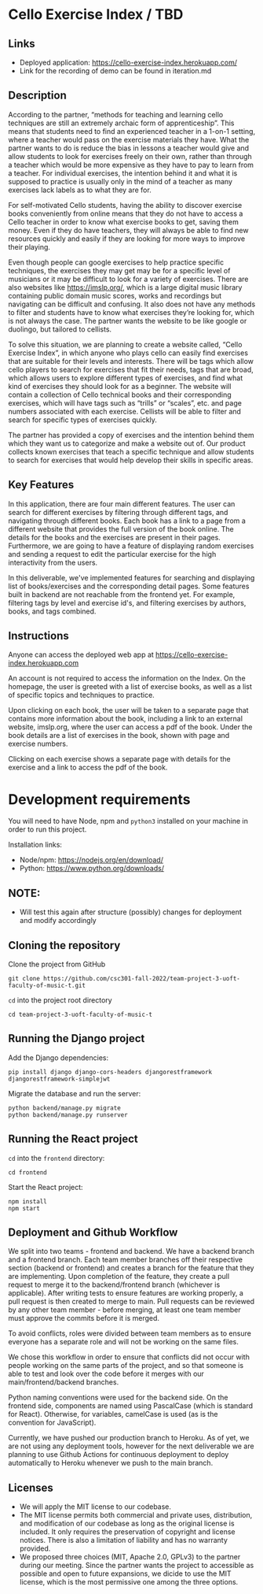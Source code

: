 # Cello Exercise Index / TBD

## Links
 * Deployed application: https://cello-exercise-index.herokuapp.com/
 * Link for the recording of demo can be found in iteration.md

## Description 

According to the partner, “methods for teaching and learning cello techniques are still an extremely archaic form of apprenticeship”. This means that students need to find an experienced teacher in a 1-on-1 setting, where a teacher would pass on the exercise materials they have. What the partner wants to do is reduce the bias in lessons a teacher would give and allow students to look for exercises freely on their own, rather than through a teacher which would be more expensive as they have to pay to learn from a teacher. For individual exercises, the intention behind it and what it is supposed to practice is usually only in the mind of a teacher as many exercises lack labels as to what they are for. 

For self-motivated Cello students, having the ability to discover exercise books conveniently from online means that they do not have to access a Cello teacher in order to know what exercise books to get, saving them money. Even if they do have teachers, they will always be able to find new resources quickly and easily if they are looking for more ways to improve their playing.

Even though people can google exercises to help practice specific techniques, the exercises they may get may be for a specific level of musicians or it may be difficult to look for a variety of exercises. There are also websites like https://imslp.org/, which is a large digital music library containing public domain music scores, works and recordings but navigating can be difficult and confusing. It also does not have any methods to filter and students have to know what exercises they’re looking for, which is not always the case. The partner wants the website to be like google or duolingo, but tailored to cellists.

To solve this situation, we are planning to create a website called, “Cello Exercise Index”, in which anyone who plays cello can easily find exercises that are suitable for their levels and interests. There will be tags which allow cello players to search for exercises that fit their needs, tags that are broad, which allows users to explore different types of exercises, and find what kind of exercises they should look for as a beginner. The website will contain a collection of Cello technical books and their corresponding exercises, which will have tags such as “trills” or “scales”, etc. and page numbers associated with each exercise. Cellists will be able to filter and search for specific types of exercises quickly.

The partner has provided a copy of exercises and the intention behind them which they want us to categorize and make a website out of.  Our product collects known exercises that teach a specific technique and allow students to search for exercises that would help develop their skills in specific areas. 


## Key Features

In this application, there are four main different features. The user can search for different exercises by filtering through different tags, and navigating through different books. Each book has a link to a page from a different website that provides the full version of the book online. The details for the books and the exercises are present in their pages. Furthermore, we are going to have a feature of displaying random exercises and sending a request to edit the particular exercise for the high interactivity from the users.

In this deliverable, we've implemented features for searching and displaying list of books/exercises and the corresponding detail pages. Some features built in backend are not reachable from the frontend yet. For example, filtering tags by level and exercise id's, and filtering exercises by authors, books, and tags combined. 

## Instructions
Anyone can access the deployed web app at https://cello-exercise-index.herokuapp.com

An account is not required to access the information on the Index. On the homepage, the user is greeted with a list of exercise books, as well as a list of specific topics and techniques to practice.

Upon clicking on each book, the user will be taken to a separate page that contains more information about the book, including a link to an external website, imslp.org, where the user can access a pdf of the book. Under the book details are a list of exercises in the book, shown with page and exercise numbers.

Clicking on each exercise shows a separate page with details for the exercise and a link to access the pdf of the book.
 
 # Development requirements
You will need to have Node, npm and `python3` installed on your machine in order to run this project.

Installation links:
* Node/npm: https://nodejs.org/en/download/
* Python: https://www.python.org/downloads/

## NOTE: 
- Will test this again after structure (possibly) changes for deployment and modify accordingly

## Cloning the repository
Clone the project from GitHub 
```
git clone https://github.com/csc301-fall-2022/team-project-3-uoft-faculty-of-music-t.git
 ```
`cd` into the project root directory
```
cd team-project-3-uoft-faculty-of-music-t
```

## Running the Django project
Add the Django dependencies:
```
pip install django django-cors-headers djangorestframework djangorestframework-simplejwt
```
Migrate the database and run the server:
```
python backend/manage.py migrate
python backend/manage.py runserver
```
 
## Running the React project
`cd` into the `frontend` directory:
```
cd frontend
```
Start the React project:
```
npm install
npm start
```

 ## Deployment and Github Workflow

We split into two teams - frontend and backend. We have a backend branch and a frontend branch. Each team member branches off their respective section (backend or frontend) and creates a branch for the feature that they are implementing. Upon completion of the feature, they create a pull request to merge it to the backend/frontend branch (whichever is applicable). After writing tests to ensure features are working properly, a pull request is then created to merge to main. Pull requests can be reviewed by any other team member - before merging, at least one team member must approve the commits before it is merged.

To avoid conflicts, roles were divided between team members as to ensure everyone has a separate role and will not be working on the same files. 

We chose this workflow in order to ensure that conflicts did not occur with people working on the same parts of the project, and so that someone is able to test and look over the code before it merges with our main/frontend/backend branches.

Python naming conventions were used for the backend side. On the frontend side, components are named using PascalCase (which is standard for React).
Otherwise, for variables, camelCase is used (as is the convention for JavaScript).

Currently, we have pushed our production branch to Heroku. As of yet, we are not using any deployment tools, however for the next deliverable we are planning to use Github Actions for continuous deployment to deploy automatically to Heroku whenever we push to the main branch.

 ## Licenses 

 * We will apply the MIT license to our codebase.
 * The MIT license permits both commercial and private uses, distribution, and modification of our codebase as long as the original license is included. It only requires the preservation of copyright and license notices. There is also a limitation of liability and has no warranty provided.
 * We proposed three choices (MIT, Apache 2.0, GPLv3) to the partner during our meeting. Since the partner wants the project to accessible as possible and open to future expansions, we dicide to use the MIT license, which is the most permissive one among the three options.
